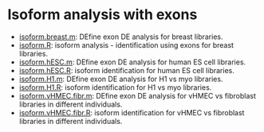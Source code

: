 Isoform analysis with exons
===========================
* [isoform.breast.m](./isoform.breast.m): DEfine exon DE analysis for breast libraries.            
* [isoform.R](./isoform.R): isoform analysis - identification using exons for breast libraries.  
* [isoform.hESC.m](./isoform.hESC.m): DEfine exon DE analysis for human ES cell libraries.           
* [isoform.hESC.R](./isoform.hESC.R): isoform identification for human ES cell libraries.  
* [isoform.H1.m](./isoform.H1.m): DEfine exon DE analysis for H1 vs myo libraries.           
* [isoform.H1.R](./isoform.H1.R): isoform identification for H1 vs myo libraries.   
* [isoform.vHMEC.fibr.m](./isoform.vHMEC.fibr.m): DEfine exon DE analysis for vHMEC vs fibroblast libraries in different individuals.          
* [isoform.vHMEC.fibr.R](./isoform.vHMEC.fibr.R): isoform identification for vHMEC vs fibroblast libraries in different individuals.          

